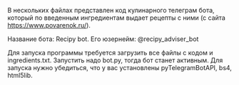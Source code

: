 В нескольких файлах представлен код кулинарного телеграм бота, который по введенным ингредиентам выдает рецепты с ними (с сайта https://www.povarenok.ru/).

Название бота: Recipy bot. Его юзернейм: @recipy_adviser_bot

Для запуска программы требуется загрузить все файлы с кодом и ingredients.txt. Запустить надо bot.py, тогда бот станет активным. Для запуска нужно убедиться, что у вас установлены pyTelegramBotAPI, bs4, html5lib.
